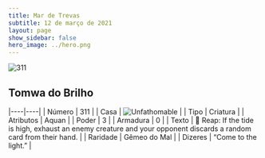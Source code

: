 ```yaml
---
title: Mar de Trevas
subtitle: 12 de março de 2021
layout: page
show_sidebar: false
hero_image: ../hero.png
---
```


![311](https://cdn.keyforgegame.com/media/card_front/pt/496_311_43F468RHCPP6_pt.png)

## Tomwa do Brilho

|----|----|
| Número | 311 |
| Casa | ![Unfathomable](https://archonarcana.com/images/thumb/1/10/Unfathomable.png/22px-Unfathomable.png "Abissais") |
| Tipo | Criatura |
| Atributos | Aquan |
| Poder | 3 |
| Armadura | 0 |
| Texto |  Reap: If the tide is high, exhaust an enemy creature and your opponent discards a random card from their hand. |
| Raridade | Gêmeo do Mal |
| Dizeres | “Come to the light.” |
